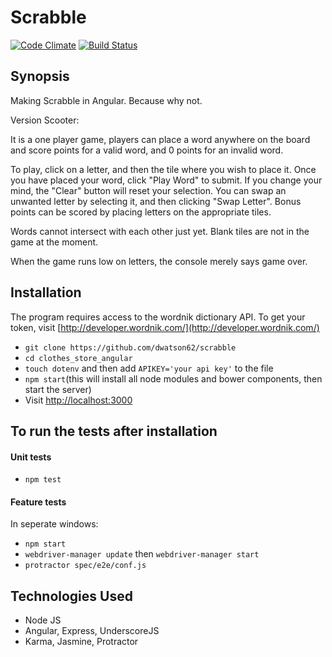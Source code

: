 Scrabble
=======================

[![Code Climate](https://codeclimate.com/github/dwatson62/scrabble/badges/gpa.svg)](https://codeclimate.com/github/dwatson62/scrabble) [![Build Status](https://travis-ci.org/dwatson62/scrabble.svg?branch=master)](https://travis-ci.org/dwatson62/scrabble)

## Synopsis

Making Scrabble in Angular. Because why not.

Version Scooter:

It is a one player game, players can place a word anywhere on the board and score points for a valid word, and 0 points for an invalid word.

To play, click on a letter, and then the tile where you wish to place it. Once you have placed your word, click "Play Word" to submit. If you change your mind, the "Clear" button will reset your selection. You can swap an unwanted letter by selecting it, and then clicking "Swap Letter". Bonus points can be scored by placing letters on the appropriate tiles.

Words cannot intersect with each other just yet. Blank tiles are not in the game at the moment.

When the game runs low on letters, the console merely says game over.

## Installation

The program requires access to the wordnik dictionary API. To get your token, visit [http://developer.wordnik.com/](http://developer.wordnik.com/)

- ``` git clone https://github.com/dwatson62/scrabble ```
- ``` cd clothes_store_angular ```
- ``` touch dotenv ``` and then add ``` APIKEY='your api key' ``` to the file
- ``` npm start ```(this will install all node modules and bower components, then start the server)
- Visit [http://localhost:3000](http://localhost:3000)

## To run the tests after installation

#### Unit tests

- ``` npm test ```

#### Feature tests

In seperate windows:

- ``` npm start ```
- ``` webdriver-manager update ``` then ``` webdriver-manager start ```
- ``` protractor spec/e2e/conf.js ```

## Technologies Used

- Node JS
- Angular, Express, UnderscoreJS
- Karma, Jasmine, Protractor
